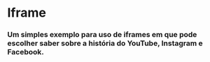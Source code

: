 # Iframe

### Um simples exemplo para uso de iframes em que pode escolher saber sobre a história do YouTube, Instagram e Facebook.
